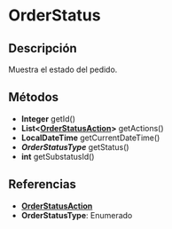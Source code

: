 # OrderStatus

## Descripción

Muestra el estado del pedido.

## Métodos

- **Integer** getId()
- **List<[OrderStatusAction](OrderStatusAction.md)>** getActions()
- **LocalDateTime** getCurrentDateTime()
- ***OrderStatusType*** getStatus()
- **int** getSubstatusId()

## Referencias

- **[OrderStatusAction](OrderStatusAction.md)**
- **OrderStatusType**: Enumerado
